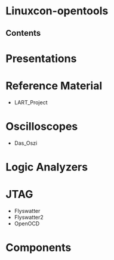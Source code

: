 # Linuxcon-opentools
## Contents
# Presentations
# Reference Material
* LART_Project
# Oscilloscopes
* Das_Oszi
# Logic Analyzers
# JTAG
* Flyswatter
* Flyswatter2
* OpenOCD
# Components
